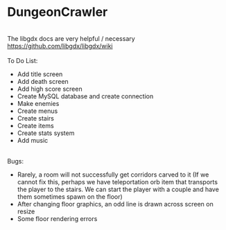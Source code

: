 # DungeonCrawler
<br>The libgdx docs are very helpful / necessary
<br>https://github.com/libgdx/libgdx/wiki
<br>
<br>To Do List:
<ul><li>Add title screen</li>
<li>Add death screen</li>
<li>Add high score screen</li>
<li>Create MySQL database and create connection</li>
<li>Make enemies</li>
<li>Create menus</li>
<li>Create stairs</li>
<li>Create items</li>
<li>Create stats system</li>
<li>Add music</li></ul>
<br>Bugs:
<ul>
<li>Rarely, a room will not successfully get corridors carved to it (If we cannot fix this, perhaps we have teleportation orb item that transports the player to the stairs. We can start the player with a couple and have them sometimes spawn on the floor)</li>
<li>After changing floor graphics, an odd line is drawn across screen on resize</li>
<li>Some floor rendering errors</li></ul>

